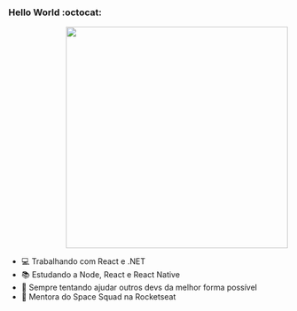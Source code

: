 ### Hello World :octocat:

<p align="right">
  <img 
    src="https://static-2.gumroad.com/res/gumroad/1211634803146/asset_previews/f6f7b8b0c8c92e3b299a5d2350b0379f/retina/drawkit-web-dev-colour-thumbnail.png"
    width="400"
  />
</p>

- 💻 Trabalhando com React e .NET
- 📚 Estudando a Node, React e React Native
- 💜 Sempre tentando ajudar outros devs da melhor forma possível
- 🧒 Mentora do Space Squad na Rocketseat

<!--
**bprofiro/bprofiro** is a ✨ _special_ ✨ repository because its `README.md` (this file) appears on your GitHub profile.

Here are some ideas to get you started:

- 🔭 I’m currently working on ...
- 🌱 I’m currently learning ...
- 👯 I’m looking to collaborate on ...
- 🤔 I’m looking for help with ...
- 💬 Ask me about ...
- 📫 How to reach me: ...
- 😄 Pronouns: ...
- ⚡ Fun fact: ...
-->
